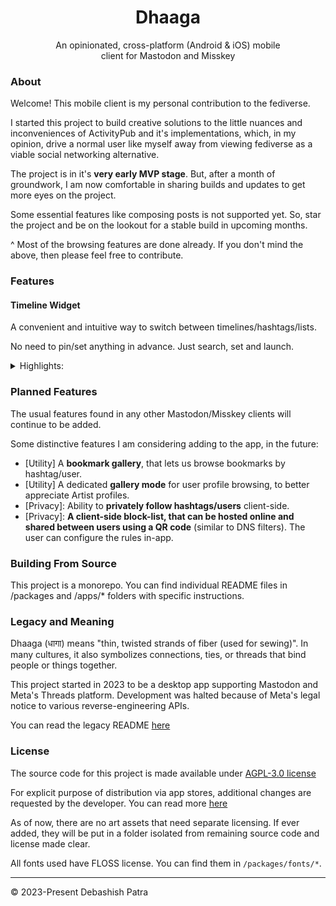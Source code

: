 <h1 align="center">Dhaaga</h1>

<p align="center" style="max-width: 390px; margin: auto">
    An opinionated, cross-platform (Android & iOS) mobile client for 
Mastodon and Misskey
</p>

### About

Welcome! This mobile client is my personal contribution to the fediverse.

I started this project to build creative solutions to the little nuances and
inconveniences of ActivityPub and it's implementations,
which, in my opinion, drive a normal user like myself away from viewing
fediverse as a viable social networking alternative.

The project is in it's **very early MVP stage**. But, after a month of
groundwork, I am now comfortable in sharing builds and updates to get more
eyes on the project.

Some essential features like composing posts is not supported yet.
So, star the project and be on the lookout for a stable build in upcoming
months.

^ Most of the browsing features are done already. If you don't mind the
above, then please feel free to contribute.

### Features

#### Timeline Widget

A convenient and intuitive way to switch between timelines/hashtags/lists.

No need to pin/set anything in advance. Just search, set and launch.

<details>

<summary>Highlights:</summary>

- ✅ Search and browse hashtags
    - 🚧 Guest browsing a hashtag from remote instance will be supported in the
      future.
- ✅ Search and browse a user's timeline directly
- ✅ Browse your list timelines
- 🚧 Remote instance browsing will be added in the future

</details>

### Planned Features

The usual features found in any other Mastodon/Misskey clients will
continue to be added.

Some distinctive features I am considering adding to the app, in the future:

- [Utility] A **bookmark gallery**, that lets us browse bookmarks by
  hashtag/user.
- [Utility] A dedicated **gallery mode** for user profile browsing, to better
  appreciate Artist profiles.
- [Privacy]: Ability to **privately follow hashtags/users** client-side.
- [Privacy]: **A client-side block-list, that can be hosted online and shared
  between users using a QR code** (similar to DNS filters). The user can
  configure the rules in-app.

### Building From Source

This project is a monorepo. You can find individual README files in
/packages and
/apps/* folders with specific instructions.

### Legacy and Meaning

Dhaaga (धागा) means "thin, twisted strands of fiber (used for sewing)".
In many cultures, it also symbolizes connections, ties, or threads that bind
people or things together.

This project started in 2023 to be a desktop app supporting Mastodon
and Meta's Threads platform. Development was halted because of Meta's
legal notice to various reverse-engineering APIs.

You can read the legacy README [here]()

### License

The source code for this project is made available under [AGPL-3.0 license]()

For explicit purpose of distribution via app stores,
additional changes are requested by the developer.
You can read
more [here](https://github.com/suvam0451/dhaaga/blob/feat/better-comment-thread/COPYING.md#request-for-forksusers-intending-redistribution-of-binaries)

As of now, there are no art assets that need separate licensing. If ever added,
they will be put in a folder isolated from remaining source code and license
made clear.

All fonts used have FLOSS license. You can find them in `/packages/fonts/*`.

--- 

© 2023-Present Debashish Patra 